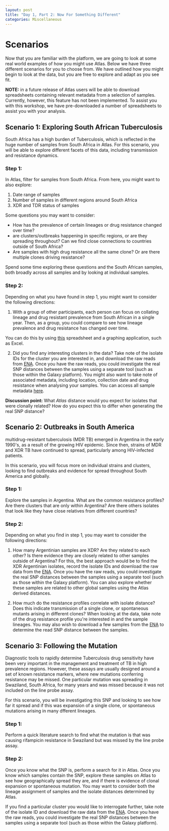 ```yaml
---
layout: post
title: "Day 1, Part 2: Now For Something Different"
categories: Miscellaneous
---
```


# Scenarios

Now that you are familiar with the platform, we are going to look at some real world examples of how you might use Atlas. Below we have three different scenarios for you to choose from. We have outlined how you might begin to look at the data, but you are free to explore and adapt as you see fit. 

**NOTE:** in a future release of Atlas users will be able to download spreadsheets containing relevant metadata from a selection of samples. Currently, however, this feature has not been implemented. To assist you with this workshop, we have pre-downloaded a number of spreadsheets to assist you with your analysis. 

## Scenario 1: Exploring South African Tuberculosis

South Africa has a high burden of Tuberculosis, which is reflected in the huge number of samples from South Africa in Atlas. For this scenario, you will be able to explore different facets of this data, including transmission and resistance dynamics. 


### Step 1:

In Atlas, filter for samples from South Africa. From here, you might want to also explore: 

1. Date range of samples
2. Number of samples in different regions around South Africa
3. XDR and TDR status of samples


Some questions you may want to consider:

* How has the prevalence of certain lineages or drug resistance changed over time? 
* are clusters/outbreaks happening in specific regions, or are they spreading throughout? Can we find close connections to countries outside of South Africa? 
* Are samples with high drug resistance all the same clone? Or are there multiple clones driving resistance?


Spend some time exploring these questions and the South African samples, both broadly across all samples and by looking at individual samples.


### Step 2:

Depending on what you have found in step 1, you might want to consider the following directions: 


1. With a group of other participants, each person can focus on collating lineage and drug resistant prevalence from South African in a single year. Then, as a group, you could compare to see how lineage prevalence and drug resistance has changed over time.

You can do this by using [this](metadata_spreadsheetSA) spreadsheet and a graphing application, such as Excel. 

2. Did you find any interesting clusters in the data? Take note of the isolate IDs for the cluster you are interested in, and download the raw reads from [ENA](https://www.ebi.ac.uk/ena/browser/home). Once you have the raw reads, you could investigate the real SNP distances between the samples using a separate tool (such as those within the Galaxy platform). You might also want to take note of associated metadata, including location, collection date and drug resistance when analysing your samples. You can access all sample metadata [here](metadata_spreadsheetSA).

**Discussion point:** What _Atlas_ distance would you expect for isolates that were clonally related? How do you expect this to differ when generating the real SNP distance? 




## Scenario 2: Outbreaks in South America

multidrug-resistant tuberculosis (MDR TB) emerged in Argentina in the early 1990's, as a result of the growing HIV epidemic. Since then, strains of MDR and XDR TB have continued to spread, particularly among HIV-infected patients. 

In this scenario, you will focus more on individual strains and clusters, looking to find outbreaks and evidence for spread throughout South America and globally. 


### Step 1: 

Explore the samples in Argentina. What are the common resistance profiles? Are there clusters that are only within Argentina? Are there others isolates that look like they have close relatives from different countries? 


### Step 2: 

Depending on what you find in step 1, you may want to consider the following directions: 

1. How many Argentinian samples are XDR? Are they related to each other? Is there evidence they are closely related to other samples outside of Argentina? For this, the best approach would be to find the XDR Argentinian isolates, record the isolate IDs and download the raw data from the [ENA](https://www.ebi.ac.uk/ena/browser/home). Once you have the raw reads, you could investigate the real SNP distances between the samples using a separate tool (such as those within the Galaxy platform). You can also explore whether these samples are related to other global samples using the Atlas derived distances. 

2. How much do the resistance profiles correlate with isolate distance? Does this indicate transmission of a single clone, or spontaneous mutants arising in different clones? When looking at the data, take note of the drug resistance profile you're interested in and the sample lineages. You may also wish to download a few samples from the [ENA](https://www.ebi.ac.uk/ena/browser/home) to determine the read SNP distance between the samples. 

 
 
## Scenario 3: Following the Mutation
 
Diagnostic tools to rapidly determine Tuberculosis drug sensitivity have been very important in the management and treatment of TB in high prevalence regions. However, these assays are usually designed around a set of known resistance markers, where new mutations conferring resistance may be missed. One particular mutation was spreading in Swaziland, South Africa, for many years and was missed because it was not included on the line probe assay. 

For this scenario, you will be investigating this SNP and looking to see how far it spread and if this was expansion of a single clone, or spontaneous mutations arising in many dfferent lineages. 

### Step 1: 

Perform a quick literature search to find what the mutation is that was causing rifampicin resistance in Swaziland but was missed by the line probe assay.

### Step 2: 

Once you know what the SNP is, perform a search for it in Atlas. Once you know which samples contain the SNP, explore these samples on Atlas to see how geographically spread they are, and if there is evidence of clonal expansion or spontaneous mutation. You may want to consider both the lineage assignment of samples and the isolate distances determined by Atlas. 

If you find a particular cluster you would like to interrogate further, take note of the isolate ID and download the raw data from the [ENA](https://www.ebi.ac.uk/ena/browser/home). Once you have the raw reads, you could investigate the real SNP distances between the samples using a separate tool (such as those within the Galaxy platform).


